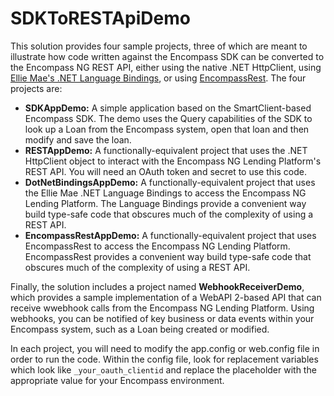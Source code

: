 # SDKToRESTApiDemo
This solution provides four sample projects, three of which are meant to illustrate how code written 
against the Encompass SDK can be converted to the Encompass NG REST API, either using the native .NET HttpClient, using [Ellie Mae's .NET Language Bindings](https://github.com/EllieMae/developerconnect-dotnet-bindings), or using [EncompassRest](https://github.com/EncompassRest/EncompassRest). The four projects are:

* **SDKAppDemo:** A simple application based on the SmartClient-based Encompass SDK. The demo uses the Query capabilities of the SDK
to look up a Loan from the Encompass system, open that loan and then modify and save the loan.
* **RESTAppDemo:** A functionally-equivalent project that uses the .NET HttpClient object to interact with the Encompass NG Lending 
Platform's REST API. You will need an OAuth token and secret to use this code.
* **DotNetBindingsAppDemo:** A functionally-equivalent project that uses the Ellie Mae .NET Language Bindings to access the Encompass 
NG Lending Platform. The Language Bindings provide a convenient way build type-safe code that obscures much of the complexity of 
using a REST API.
* **EncompassRestAppDemo:** A functionally-equivalent project that uses EncompassRest to access the Encompass 
NG Lending Platform. EncompassRest provides a convenient way build type-safe code that obscures much of the complexity of 
using a REST API.

Finally, the solution includes a project named **WebhookReceiverDemo**, which provides a sample implementation of a WebAPI 2-based API 
that can receive wwebhook calls from the Encompass NG Lending Platform. Using webhooks, you can be notified of key business or data
events within your Encompass system, such as a Loan being created or modified.

In each project, you will need to modify the app.config or web.config file in order to run the code. Within the config file, look for
replacement variables which look like `_your_oauth_clientid` and replace the placeholder with the appropriate value for your Encompass
environment.
